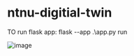 ﻿# ntnu-digitial-twin


TO run flask app: flask --app .\app.py run

![image](https://github.com/user-attachments/assets/4b0b3a46-d6b1-40db-8579-abadfb8d7d8a)
